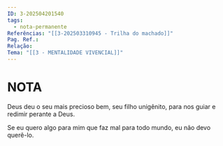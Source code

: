 ```yaml
---
ID: 3-202504201540
tags:
  - nota-permanente
Referências: "[[3-202503310945 - Trilha do machado]]"
Pag. Ref.: 
Relação: 
Tema: "[[3 - MENTALIDADE VIVENCIAL]]"
---
```

# NOTA 

Deus deu o seu mais precioso bem, seu filho unigênito, para nos guiar e redimir perante a Deus.

Se eu quero algo para mim que faz mal para todo mundo, eu não devo querê-lo.

